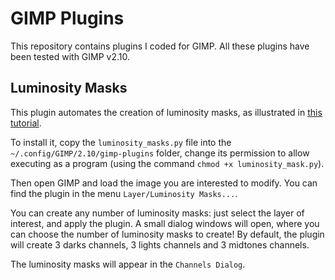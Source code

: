 # GIMP Plugins

This repository contains plugins I coded for GIMP.
All these plugins have been tested with GIMP v2.10.

## Luminosity Masks

This plugin automates the creation of luminosity masks, as illustrated in [this tutorial](https://www.gimp.org/tutorials/Luminosity_Masks/).

To install it, copy the `luminosity_masks.py` file into the `~/.config/GIMP/2.10/gimp-plugins` folder, change its permission to allow executing as a program (using the command `chmod +x luminosity_mask.py`).

Then open GIMP and load the image you are interested to modify. You can find the plugin in the menu `Layer/Luminosity Masks...`.  

You can create any number of luminosity masks: just select the layer of interest, and apply the plugin. A small dialog windows will open, where you can choose the number of luminosity masks to create! By default, the plugin will create 3 darks channels, 3 lights channels and 3 midtones channels.

The luminosity masks will appear in the `Channels Dialog`.
